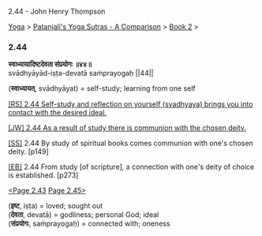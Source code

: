 2.44 - John Henry Thompson 

[Yoga](../../../yoga.html)‎ > ‎[Patanjali's Yoga Sutras - A Comparison](../../patanjani.html)‎ > ‎[Book 2](../book-2.html)‎ > ‎

### 2.44

**स्वाध्यायादिष्टदेवता संप्रयोगः ॥४४॥**  
svādhyāyād-iṣṭa-devatā saṁprayogaḥ ||44||  
  
(**स्वाध्यायत्**, svādhyāyat) = self-study; learning from one self  
  
[\[RS\] 2.44 Self-study and reflection on yourself (svadhyaya) brings you into contact with the desired ideal.](http://www.ashtangayoga.info/philosophy/yoga-sutra-patanjali/chapter-2/item/svadhyayad-ishta-devata-sanprayogah-44/)  
  
[\[JW\] 2.44 As a result of study there is communion with the chosen deity.](http://books.google.com/books?id=YzFImjtOxUwC&pg=PA190&ci=124%2C156%2C803%2C58&source=bookclip)  
  
[\[SS\]](http://www.amazon.com/Yoga-Sutras-Patanjali-Commentary-Satchidananda/dp/0932040381) 2.44 By study of spiritual books comes communion with one's chosen deity. \[p149\]  
  
[\[EB\]](http://www.amazon.com/Yoga-Sutras-Patanjali-Translation-Commentary/dp/0865477361/ref=sr_1_1?ie=UTF8&s=books&qid=1250508322&sr=1-1) 2.44 From study \[of scripture\], a connection with one's deity of choice is established. \[p273\]  
  
  
[<Page 2.43](243.html)  [Page 2.45>](245.html)  
  
  

(**इष्ट**, iṣṭa) = loved; sought out  
(**देवता**, devatā) = godliness; personal God; ideal  
(**संप्रयोगः**, saṁprayogaḥ) = connected with; oneness

